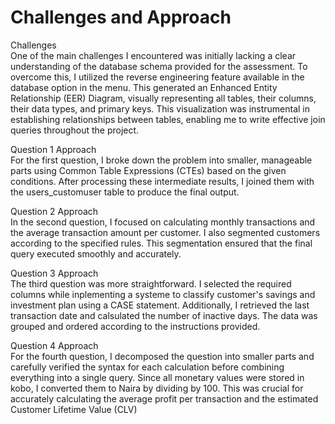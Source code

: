 # Challenges and Approach

Challenges <br/>
One of the main challenges I encountered was initially lacking a clear understanding of the database schema provided for the assessment. To overcome this, I utilized the reverse engineering feature available in the database option in the menu. This generated an Enhanced Entity Relationship (EER) Diagram, visually representing all tables, their columns, their data types, and primary keys. This visualization was instrumental in establishing relationships between tables, enabling me to write effective join queries throughout the project.

Question 1 Approach </br>
For the first question, I broke down the problem into smaller, manageable parts using Common Table Expressions (CTEs) based on the given conditions. After processing these intermediate results, I joined them with the users_customuser table to produce the final output.

Question 2 Approach </br>
In the second question, I focused on calculating monthly transactions and the average transaction amount per customer. I also segmented customers according to the specified rules. This segmentation ensured that the final query executed smoothly and accurately.

Question 3 Approach </br>
The third question was more straightforward. I selected the required columns while inplementing a systeme to classify customer's savings and investment plan using a CASE statement. Additionally, I retrieved the last transaction date and calsulated the number of inactive days. The data was grouped and ordered according to the instructions provided.

Question 4 Approach </br>
For the fourth question, I decomposed the question into smaller parts and carefully verified the syntax for each calculation before combining everything into a single query. Since all monetary values were stored in kobo, I converted them to Naira by dividing by 100. This was crucial for accurately calculating the average profit per transaction and the estimated Customer Lifetime Value (CLV)
